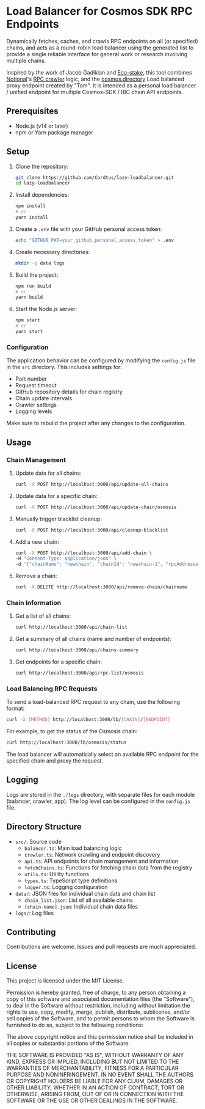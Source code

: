 # Load Balancer for Cosmos SDK RPC Endpoints

Dynamically fetches, caches, and crawls RPC endpoints on all (or specified) chains, and acts as a round-robin load balancer using the generated list to provide a single reliable interface for general work or research involving multiple chains.

Inspired by the work of Jacob Gadikian and [Eco-stake](https://ecologi.com/ecostake), this tool combines [Notional](https://notional.ventures/)'s [RPC crawler](https://github.com/notional-labs) logic, and the [cosmos.directory](https://cosmos.directory) Load balanced proxy endpoint created by "Tom". 
It is intended as a personal load balancer / unified endpoint for multiple Cosmos-SDK / IBC chain API endpoints. 



## Prerequisites

- Node.js (v14 or later)
- npm or Yarn package manager

## Setup

1. Clone the repository:
   ```bash
   git clone https://github.com/Cordtus/lazy-loadbalancer.git
   cd lazy-loadbalancer
   ```

2. Install dependencies:
   ```bash
   npm install
   # or
   yarn install
   ```

3. Create a `.env` file with your GitHub personal access token:
   ```bash
   echo "GITHUB_PAT=your_github_personal_access_token" > .env
   ```

4. Create necessary directories:
   ```bash
   mkdir -p data logs
   ```

5. Build the project:
   ```bash
   npm run build
   # or
   yarn build
   ```

6. Start the Node.js server:
   ```bash
   npm start
   # or
   yarn start
   ```

### Configuration

The application behavior can be configured by modifying the `config.js` file in the `src` directory. This includes settings for:

- Port number
- Request timeout
- GitHub repository details for chain registry
- Chain update intervals
- Crawler settings
- Logging levels

Make sure to rebuild the project after any changes to the configuration.

## Usage

### Chain Management

1. Update data for all chains:
   ```bash
   curl -X POST http://localhost:3000/api/update-all-chains
   ```

2. Update data for a specific chain:
   ```bash
   curl -X POST http://localhost:3000/api/update-chain/osmosis
   ```

3. Manually trigger blacklist cleanup:
   ```bash
   curl -X POST http://localhost:3000/api/cleanup-blacklist
   ```

4. Add a new chain:
   ```bash
   curl -X POST http://localhost:3000/api/add-chain \
   -H "Content-Type: application/json" \
   -d '{"chainName": "newchain", "chainId": "newchain-1", "rpcAddresses": ["http://rpc1.newchain.com", "http://rpc2.newchain.com"], "bech32Prefix": "new", "accountPrefix": "new"}'
   ```

5. Remove a chain:
   ```bash
   curl -X DELETE http://localhost:3000/api/remove-chain/chainname
   ```

### Chain Information

1. Get a list of all chains:
   ```bash
   curl http://localhost:3000/api/chain-list
   ```

2. Get a summary of all chains (name and number of endpoints):
   ```bash
   curl http://localhost:3000/api/chains-summary
   ```

3. Get endpoints for a specific chain:
   ```bash
   curl http://localhost:3000/api/rpc-list/osmosis
   ```

### Load Balancing RPC Requests

To send a load-balanced RPC request to any chain, use the following format:

```bash
curl -X [METHOD] http://localhost:3000/lb/[CHAIN]/[ENDPOINT]
```

For example, to get the status of the Osmosis chain:

```bash
curl http://localhost:3000/lb/osmosis/status
```

The load balancer will automatically select an available RPC endpoint for the specified chain and proxy the request.

## Logging

Logs are stored in the `./logs` directory, with separate files for each module (balancer, crawler, app). The log level can be configured in the `config.js` file.

## Directory Structure

- `src/`: Source code
  - `balancer.ts`: Main load balancing logic
  - `crawler.ts`: Network crawling and endpoint discovery
  - `api.ts`: API endpoints for chain management and information
  - `fetchChains.ts`: Functions for fetching chain data from the registry
  - `utils.ts`: Utility functions
  - `types.ts`: TypeScript type definitions
  - `logger.ts`: Logging configuration
- `data/`: JSON files for individual chain data and chain list
  - `chain_list.json`: List of all available chains
  - `[chain-name].json`: Individual chain data files
- `logs/`: Log files

## Contributing

Contributions are welcome. Issues and pull requests are much appreciated.

## License

This project is licensed under the MIT License.

Permission is hereby granted, free of charge, to any person obtaining
a copy of this software and associated documentation files (the
"Software"), to deal in the Software without restriction, including
without limitation the rights to use, copy, modify, merge, publish,
distribute, sublicense, and/or sell copies of the Software, and to
permit persons to whom the Software is furnished to do so, subject to
the following conditions:

The above copyright notice and this permission notice shall be
included in all copies or substantial portions of the Software.

THE SOFTWARE IS PROVIDED "AS IS", WITHOUT WARRANTY OF ANY KIND,
EXPRESS OR IMPLIED, INCLUDING BUT NOT LIMITED TO THE WARRANTIES OF
MERCHANTABILITY, FITNESS FOR A PARTICULAR PURPOSE AND
NONINFRINGEMENT. IN NO EVENT SHALL THE AUTHORS OR COPYRIGHT HOLDERS BE
LIABLE FOR ANY CLAIM, DAMAGES OR OTHER LIABILITY, WHETHER IN AN ACTION
OF CONTRACT, TORT OR OTHERWISE, ARISING FROM, OUT OF OR IN CONNECTION
WITH THE SOFTWARE OR THE USE OR OTHER DEALINGS IN THE SOFTWARE.
